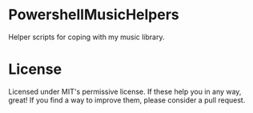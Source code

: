 # PowershellMusicHelpers

Helper scripts for coping with my music library.

# License

Licensed under MIT's permissive license. If these help you in any way, great! If you find a way to improve them, please consider a pull request.

